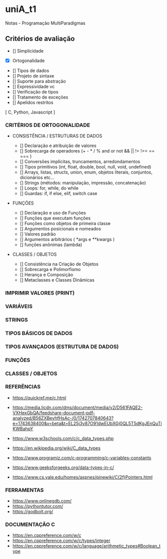 # uniA_t1
Notas - Programação MultiParadigmas

## Critérios de avaliação
-   [] Simplicidade
-   [X] Ortogonalidade
-   [] Tipos de dados
-   [] Projeto de sintaxe
-   [] Suporte para abstração
-   [] Expressividade vc
-   [] Verificação de tipos
-   [] Tratamento de exceções
-   [] Apelidos restritos
       

 [ C, Python, Javascript ]

### CRITÉRIOS DE ORTOGONALIDADE
- CONSISTÊNCIA / ESTRUTURAS DE DADOS
    - [] Declaração e atribuição de valores
    - [] Sobrecarga de operadores (+ - * / % and or not && || != !== == === )
    - [] Conversões implícitas, truncamentos, arredondamentos
    - [] Tipos primitivos (int, float, double, bool, null, void, undefined)
    - [] Arrays, listas, structs, union, enum, objetos literais, conjuntos, dicionários etc...
    - [] Strings (métodos: manipulação, impressão, concatenação)
    - [] Loops: for, while, do while
    - [] Guardas: if, if else, elif, switch case

- FUNÇÕES
    - [] Declaração e uso de Funções
    - [] Funções que executam funções
    - [] Funções como objetos de primeira classe
    - [] Argumentos posicionais e nomeados
    - [] Valores padrão
    - [] Argumentos arbitrários ( *args e **kwargs )
    - [] funções anônimas (lambda)

- CLASSES / OBJETOS
    - [] Consistência na Criação de Objetos
    - [] Sobrecarga e Polimorfismo
    - [] Herança e Composição
    - [] Metaclasses e Classes Dinâmicas
    

### IMPRIMIR VALORES (PRINT)
### VARIÁVEIS
### STRINGS
### TIPOS BÁSICOS DE DADOS
### TIPOS AVANÇADOS (ESTRUTURA DE DADOS)
### FUNÇÕES
### CLASSES / OBJETOS


### REFERÊNCIAS

- https://quickref.me/c.html

- https://media.licdn.com/dms/document/media/v2/D561FAQE2-VXHexGbQA/feedshare-document-pdf-analyzed/B56ZXBeyhfHsAc-/0/1742707840643?e=1743638400&v=beta&t=EL25j3y87O91dwEUbXGj0QL5T5dKgJEnQuTiKWBahpY

- https://www.w3schools.com/c/c_data_types.php

- https://en.wikipedia.org/wiki/C_data_types

- https://www.programiz.com/c-programming/c-variables-constants

- https://www.geeksforgeeks.org/data-types-in-c/

- https://www.cs.yale.edu/homes/aspnes/pinewiki/C(2f)Pointers.html


### FERRAMENTAS
- https://www.onlinegdb.com/
- https://pythontutor.com/
- https://godbolt.org/

### DOCUMENTAÇÃO C
- https://en.cppreference.com/w/c
- https://en.cppreference.com/w/c/types/integer
- https://en.cppreference.com/w/c/language/arithmetic_types#Boolean_type